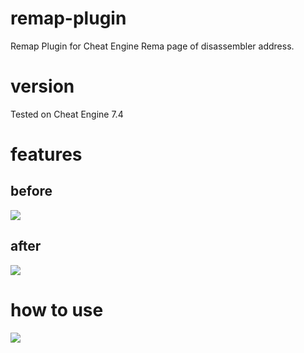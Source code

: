 # remap-plugin
Remap Plugin for Cheat Engine
Rema page of disassembler address.

# version
Tested on Cheat Engine 7.4

# features

## before
<img src="https://raw.githubusercontent.com/vmmcall/remap-plugin/main/images/before.PNG">

## after
<img src="https://raw.githubusercontent.com/vmmcall/remap-plugin/main/images/after.PNG">

# how to use
<img src="https://raw.githubusercontent.com/vmmcall/remap-plugin/main/images/how_to_use.png">
